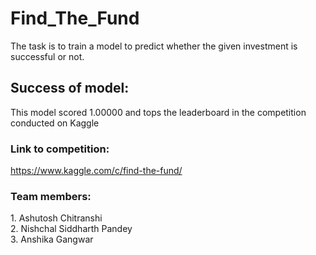 # Find_The_Fund
The task is to train a model to predict whether the given investment is  successful or not.
<br><h2> Success of model: </h3>
 This model scored 1.00000 and tops the leaderboard in the competition conducted on Kaggle
<br><h3> Link to competition: </h3>
https://www.kaggle.com/c/find-the-fund/
<h3> Team members: </h3>
1. Ashutosh Chitranshi
<br> 2. Nishchal Siddharth Pandey
<br> 3. Anshika Gangwar
